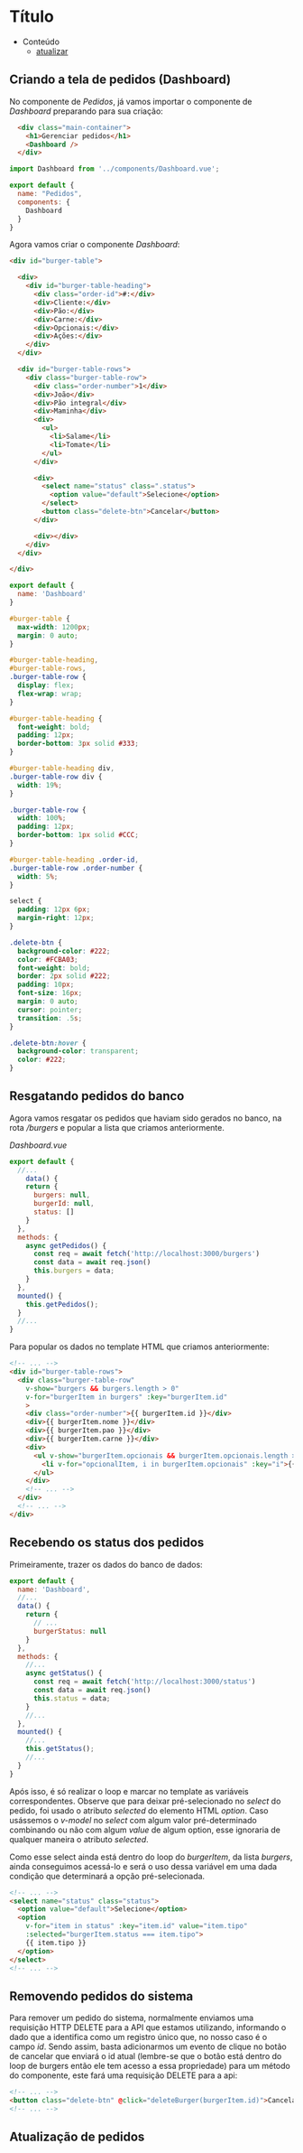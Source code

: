 # Título

- Conteúdo
  - [atualizar](atualizar)

## Criando a tela de pedidos (Dashboard)

No componente de *Pedidos*, já vamos importar o componente de *Dashboard* preparando para sua criação:

```html
  <div class="main-container">
    <h1>Gerenciar pedidos</h1>
    <Dashboard />
  </div>
```

```javascript
import Dashboard from '../components/Dashboard.vue';

export default {
  name: "Pedidos",
  components: {
    Dashboard
  }
}
```

Agora vamos criar o componente *Dashboard*:

```html
<div id="burger-table">

  <div>
    <div id="burger-table-heading">
      <div class="order-id">#:</div>
      <div>Cliente:</div>
      <div>Pão:</div>
      <div>Carne:</div>
      <div>Opcionais:</div>
      <div>Ações:</div>
    </div>
  </div>

  <div id="burger-table-rows">
    <div class="burger-table-row">
      <div class="order-number">1</div>
      <div>João</div>
      <div>Pão integral</div>
      <div>Maminha</div>
      <div>
        <ul>
          <li>Salame</li>
          <li>Tomate</li>
        </ul>
      </div>

      <div>
        <select name="status" class=".status">
          <option value="default">Selecione</option>
        </select>
        <button class="delete-btn">Cancelar</button>
      </div>

      <div></div>
    </div>
  </div>

</div>
```

```javascript
export default {
  name: 'Dashboard'
}
```

```css
#burger-table {
  max-width: 1200px;
  margin: 0 auto;
}

#burger-table-heading,
#burger-table-rows,
.burger-table-row {
  display: flex;
  flex-wrap: wrap;
}

#burger-table-heading {
  font-weight: bold;
  padding: 12px;
  border-bottom: 3px solid #333;
}

#burger-table-heading div,
.burger-table-row div {
  width: 19%;
}

.burger-table-row {
  width: 100%;
  padding: 12px;
  border-bottom: 1px solid #CCC;
}

#burger-table-heading .order-id,
.burger-table-row .order-number {
  width: 5%;
}

select {
  padding: 12px 6px;
  margin-right: 12px;
}

.delete-btn {
  background-color: #222;
  color: #FCBA03;
  font-weight: bold;
  border: 2px solid #222;
  padding: 10px;
  font-size: 16px;
  margin: 0 auto;
  cursor: pointer;
  transition: .5s;
}

.delete-btn:hover {
  background-color: transparent;
  color: #222;
}
```

## Resgatando pedidos do banco

Agora vamos resgatar os pedidos que haviam sido gerados no banco, na rota */burgers* e popular a lista que criamos anteriormente.

*Dashboard.vue*

```javascript
export default {
  //...
    data() {
    return {
      burgers: null,
      burgerId: null,
      status: []
    }
  },
  methods: {
    async getPedidos() {
      const req = await fetch('http://localhost:3000/burgers')
      const data = await req.json()
      this.burgers = data;
    }
  },
  mounted() {
    this.getPedidos();
  }
  //...
}
```

Para popular os dados no template HTML que criamos anteriormente:

```html
<!-- ... -->
<div id="burger-table-rows">
  <div class="burger-table-row"
    v-show="burgers && burgers.length > 0"
    v-for="burgerItem in burgers" :key="burgerItem.id"
    >
    <div class="order-number">{{ burgerItem.id }}</div>
    <div>{{ burgerItem.nome }}</div>
    <div>{{ burgerItem.pao }}</div>
    <div>{{ burgerItem.carne }}</div>
    <div>
      <ul v-show="burgerItem.opcionais && burgerItem.opcionais.length > 0">
        <li v-for="opcionalItem, i in burgerItem.opcionais" :key="i">{{ opcionalItem }}</li>
      </ul>
    </div>
    <!-- ... -->
  </div>
  <!-- ... -->
</div>
```

## Recebendo os status dos pedidos

Primeiramente, trazer os dados do banco de dados:

```javascript
export default {
  name: 'Dashboard',
  //...
  data() {
    return {
      // ...
      burgerStatus: null
    }
  },
  methods: {
    //...
    async getStatus() {
      const req = await fetch('http://localhost:3000/status')
      const data = await req.json()
      this.status = data;
    }
    //...
  },
  mounted() {
    //...
    this.getStatus();
    //...
  }
}
```

Após isso, é só realizar o loop e marcar no template as variáveis correspondentes. Observe que para deixar pré-selecionado no *select* do pedido, foi usado o atributo *selected* do elemento HTML *option*. Caso usássemos o *v-model* no *select* com algum valor pré-determinado combinando ou não com algum *value* de algum option, esse ignoraria de qualquer maneira o atributo *selected*.

Como esse select ainda está dentro do loop do *burgerItem*, da lista *burgers*, ainda conseguimos acessá-lo e será o uso dessa variável em uma dada condição que determinará a opção pré-selecionada.

```html
<!-- ... -->
<select name="status" class="status">
  <option value="default">Selecione</option>
  <option
    v-for="item in status" :key="item.id" value="item.tipo"
    :selected="burgerItem.status === item.tipo">
    {{ item.tipo }}
  </option>
</select>
<!-- ... -->
```

## Removendo pedidos do sistema

Para remover um pedido do sistema, normalmente enviamos uma requisição HTTP DELETE para a API que estamos utilizando, informando o dado que a identifica como um registro único que, no nosso caso é o campo *id*. Sendo assim, basta adicionarmos um evento de clique no botão de cancelar que enviará o id atual (lembre-se que o botão está dentro do loop de burgers então ele tem acesso a essa propriedade) para um método do componente, este fará uma requisição DELETE para a api:

```html
<!-- ... -->
<button class="delete-btn" @click="deleteBurger(burgerItem.id)">Cancelar</button>
<!-- ... -->
```

## Atualização de pedidos

